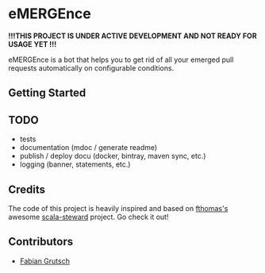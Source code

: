 # eMERGEnce

**!!!THIS PROJECT IS UNDER ACTIVE DEVELOPMENT AND NOT READY FOR USAGE YET !!!**

eMERGEnce is a bot that helps you to get rid of all your emerged pull requests automatically on configurable conditions.

## Getting Started

## TODO

* tests
* documentation (mdoc / generate readme)
* publish / deploy docu (docker, bintray,  maven sync, etc.)
* logging (banner, statements, etc.)

## Credits

The code of this project is heavily inspired and based on [fthomas's](https://github.com/fthomas) awesome [scala-steward](https://github.com/scala-steward-org/scala-steward) project. Go check it out!

## Contributors

* [Fabian Grutsch](https://github.com/fgrutsch)